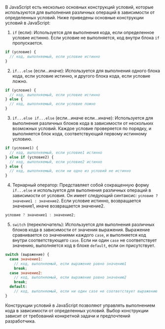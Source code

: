 В JavaScript есть несколько основных конструкций условий, которые используются для выполнения различных операций в зависимости от определенных условий. Ниже приведены основные конструкции условий в JavaScript:

1. `if` (если): Используется для выполнения кода, если определенное условие истинно. Если условие не выполняется, код внутри блока `if` пропускается.

```javascript
if (условие) {
  // код, выполняемый, если условие истинно
}
```

2. `if...else` (если...иначе): Используется для выполнения одного блока кода, если условие истинно, и другого блока кода, если условие ложно.

```javascript
if (условие) {
  // код, выполняемый, если условие истинно
} else {
  // код, выполняемый, если условие ложно
}
```

3. `if...else if...else` (если...иначе если...иначе): Используется для выполнения различных блоков кода в зависимости от нескольких возможных условий. Каждое условие проверяется по порядку, и выполняется блок кода, соответствующий первому истинному условию.

```javascript
if (условие1) {
  // код, выполняемый, если условие1 истинно
} else if (условие2) {
  // код, выполняемый, если условие2 истинно
} else {
  // код, выполняемый, если ни одно из условий не истинно
}
```

4. Тернарный оператор: Представляет собой сокращенную форму `if...else` и используется для выполнения различных операций в зависимости от условия. Он имеет следующий синтаксис: `условие ? значение1 : значение2`. Если условие истинно, возвращается значение1, иначе возвращается значение2.

```javascript
условие ? значение1 : значение2;
```

5. `switch` (переключатель): Используется для выполнения различных блоков кода в зависимости от значения выражения. Выражение сравнивается со значениями каждого `case`, и выполняется код внутри соответствующего `case`. Если ни один `case` не соответствует значению, выполняется код в блоке `default`, если он присутствует.

```javascript
switch (выражение) {
  case значение1:
    // код, выполняемый, если выражение равно значению1
    break;
  case значение2:
    // код, выполняемый, если выражение равно значению2
    break;
  default:
    // код, выполняемый, если ни один case не соответствует выражению
}
```

Конструкции условий в JavaScript позволяют управлять выполнением кода в зависимости от определенных условий. Выбор конструкции зависит от требований конкретной задачи и предпочтений разработчика.